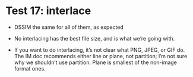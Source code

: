 # Test 17: interlace

* DSSIM the same for all of them, as expected

* No interlacing has the best file size, and is what we’re going with.

* If you want to do interlacing, it’s not clear what PNG, JPEG, or GIF do. The IM doc recommends either line or plane, not partition; I’m not sure why we shouldn’t use partition. Plane is smallest of the non-image format ones.
